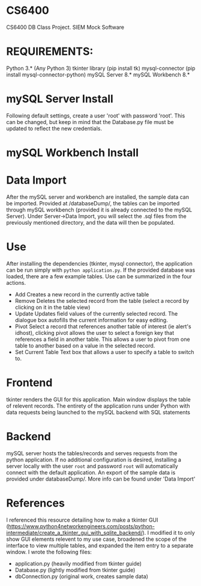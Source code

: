 # CS6400
CS6400 DB Class Project. SIEM Mock Software

# REQUIREMENTS:
Python 3.* (Any Python 3)
tkinter library (pip install tk)
mysql-connector (pip install mysql-connector-python)
mySQL Server 8.*
mySQL Workbench 8.*

# mySQL Server Install
Following default settings, create a user 'root' with password 'root'. This can be changed, but keep in mind that the Database.py file must be updated to reflect the new credentials.

# mySQL Workbench Install

# Data Import
After the mySQL server and workbench are installed, the sample data can be imported. Provided at /databaseDump/, the tables can be imported through mySQL workbench (provided it is already connected to the mySQL Server). Under Server->Data Import, you will select the .sql files from the previously mentioned directory, and the data will then be populated.

# Use
After installing the dependencies (tkinter, mysql connector), the application can be run simply with `python application.py`.
If the provided database was loaded, there are a few example tables. Use can be summarized in the four actions.
* Add
Creates a new record in the currently active table
* Remove
Deletes the selected record from the table (select a record by clicking on it in the table view)
* Update
Updates field values of the currently selected record. The dialogue box autofills the current information for easy editing.
* Pivot
Select a record that references another table of interest (ie alert's idhost), clicking pivot allows the user to select a foreign key that 
references a field in another table. This allows a user to pivot from one table to another based on a value in the selected record.
* Set Current Table
Text box that allows a user to specify a table to switch to. 

# Frontend
tkinter renders the GUI for this application. Main window displays the table of relevent records. The entirety of the application runs under Python with data requests being launched to the mySQL backend with SQL statements


# Backend
mySQL server hosts the tables/records and serves requests from the python application. 
If no additional configuration is desired, installing a server locally with the user `root` and password `root` will automatically connect with the default application. An export of the sample data is provided under databaseDump/. More info can be found under 'Data Import'

# References
I referenced this resource detailing how to make a tkinter GUI (https://www.python4networkengineers.com/posts/python-intermediate/create_a_tkinter_gui_with_sqlite_backend/). I modified it to only show GUI elements relevent to my use case, broadened the scope of the interface to view multiple tables, and expanded the item entry to a separate window.
I wrote the following files:
* application.py (heavily modified from tkinter guide)
* Database.py (lightly modified from tkinter guide)
* dbConnection.py (original work, creates sample data)




